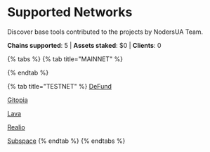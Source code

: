 # Supported Networks

Discover base tools contributed to the projects by NodersUA Team.

**Chains supported**: 5 | **Assets staked**: $0 | **Clients**: 0

{% tabs %}
{% tab title="MAINNET" %}

{% endtab %}

{% tab title="TESTNET" %}
[DeFund](../testnet/defund/)

[Gitopia](../testnet/gitopia/)

[Lava](../testnet/lava-network/)

[Realio](../testnet/realio/)

[Subspace](broken-reference)
{% endtab %}
{% endtabs %}
